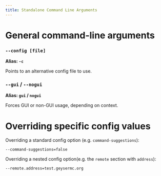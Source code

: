```yaml
---
title: Standalone Command Line Arguments
---
```


# General command-line arguments

### `--config [file]`
**Alias: `-c`**

Points to an alternative config file to use.

### `--gui` / `--nogui`
**Alias: `gui` / `nogui`**

Forces GUI or non-GUI usage, depending on context.

# Overriding specific config values
Overriding a standard config option (e.g. `command-suggestions`):

`--command-suggestions=false`

Overriding a nested config option(e.g. the `remote` section with `address`):

`--remote.address=test.geysermc.org`
